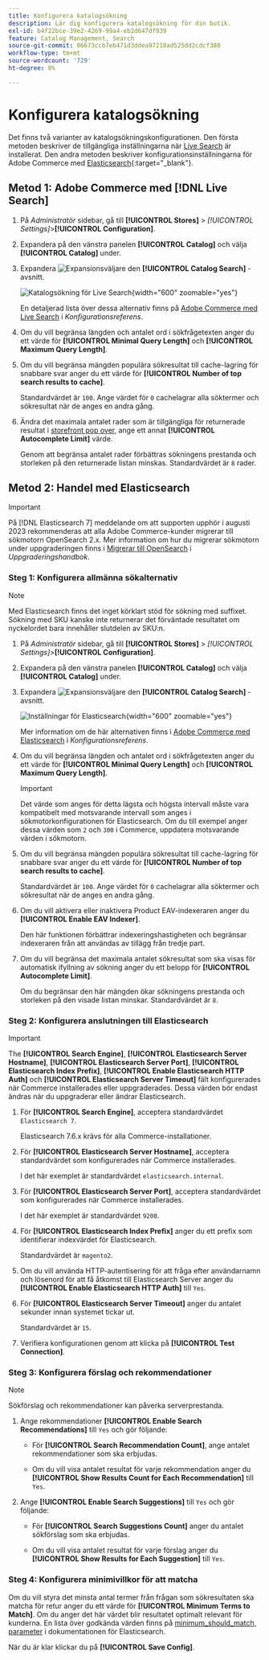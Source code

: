 ```yaml
---
title: Konfigurera katalogsökning
description: Lär dig konfigurera katalogsökning för din butik.
exl-id: b4f22bce-39e2-4269-99a4-eb2d647df939
feature: Catalog Management, Search
source-git-commit: 06673ccb7eb471d3ddea97218ad525dd2cdcf380
workflow-type: tm+mt
source-wordcount: '729'
ht-degree: 0%

---
```


# Konfigurera katalogsökning

Det finns två varianter av katalogsökningskonfigurationen. Den första metoden beskriver de tillgängliga inställningarna när [Live Search](https://experienceleague.adobe.com/docs/commerce-merchant-services/live-search/overview.html) är installerat. Den andra metoden beskriver konfigurationsinställningarna för Adobe Commerce med [Elasticsearch][1]{:target=&quot;_blank&quot;}.

## Metod 1: Adobe Commerce med [!DNL Live Search]

1. På _Administratör_ sidebar, gå till **[!UICONTROL Stores]** > _[!UICONTROL Settings]_>**[!UICONTROL Configuration]**.

1. Expandera på den vänstra panelen **[!UICONTROL Catalog]** och välja **[!UICONTROL Catalog]** under.

1. Expandera ![Expansionsväljare](../assets/icon-display-expand.png) den **[!UICONTROL Catalog Search]** -avsnitt.

   ![Katalogsökning för Live Search](../configuration-reference/catalog/assets/catalog-search-live-search.png){width="600" zoomable="yes"}

   En detaljerad lista över dessa alternativ finns på [Adobe Commerce med Live Search](../configuration-reference/catalog/catalog.md#adobe-commerce-with-live-search) i _Konfigurationsreferens_.

1. Om du vill begränsa längden och antalet ord i sökfrågetexten anger du ett värde för **[!UICONTROL Minimal Query Length]** och **[!UICONTROL Maximum Query Length]**.

1. Om du vill begränsa mängden populära sökresultat till cache-lagring för snabbare svar anger du ett värde för **[!UICONTROL Number of top search results to cache]**.

   Standardvärdet är `100`. Ange värdet för `0` cachelagrar alla söktermer och sökresultat när de anges en andra gång.

1. Ändra det maximala antalet rader som är tillgängliga för returnerade resultat i [storefront pop over](https://experienceleague.adobe.com/docs/commerce-merchant-services/live-search/live-search-storefront/quick-tour.html), ange ett annat **[!UICONTROL Autocomplete Limit]** värde.

   Genom att begränsa antalet rader förbättras sökningens prestanda och storleken på den returnerade listan minskas. Standardvärdet är `8` rader.

## Metod 2: Handel med Elasticsearch

>[!IMPORTANT]
>
>På [!DNL Elasticsearch 7] meddelande om att supporten upphör i augusti 2023 rekommenderas att alla Adobe Commerce-kunder migrerar till sökmotorn OpenSearch 2.x. Mer information om hur du migrerar sökmotorn under uppgraderingen finns i [Migrerar till OpenSearch](https://experienceleague.adobe.com/docs/commerce-operations/upgrade-guide/prepare/opensearch-migration.html) i _Uppgraderingshandbok_.

### Steg 1: Konfigurera allmänna sökalternativ

>[!NOTE]
>
>Med Elasticsearch finns det inget körklart stöd för sökning med suffixet. Sökning med SKU kanske inte returnerar det förväntade resultatet om nyckelordet bara innehåller slutdelen av SKU:n.

1. På _Administratör_ sidebar, gå till **[!UICONTROL Stores]** > _[!UICONTROL Settings]_>**[!UICONTROL Configuration]**.

1. Expandera på den vänstra panelen **[!UICONTROL Catalog]** och välja **[!UICONTROL Catalog]** under.

1. Expandera ![Expansionsväljare](../assets/icon-display-expand.png) den **[!UICONTROL Catalog Search]** -avsnitt.

   ![Inställningar för Elasticsearch](../configuration-reference/catalog/assets/catalog-search-elasticsearch.png){width="600" zoomable="yes"}

   Mer information om de här alternativen finns i [Adobe Commerce med Elasticsearch](../configuration-reference/catalog/catalog.md#adobe-commerce-with-elasticsearch) i _Konfigurationsreferens_.

1. Om du vill begränsa längden och antalet ord i sökfrågetexten anger du ett värde för **[!UICONTROL Minimal Query Length]** och **[!UICONTROL Maximum Query Length]**.

   >[!IMPORTANT]
   >
   >Det värde som anges för detta lägsta och högsta intervall måste vara kompatibelt med motsvarande intervall som anges i sökmotorkonfigurationen för Elasticsearch. Om du till exempel anger dessa värden som `2` och `300` i Commerce, uppdatera motsvarande värden i sökmotorn.

1. Om du vill begränsa mängden populära sökresultat till cache-lagring för snabbare svar anger du ett värde för **[!UICONTROL Number of top search results to cache]**.

   Standardvärdet är `100`. Ange värdet för `0` cachelagrar alla söktermer och sökresultat när de anges en andra gång.

1. Om du vill aktivera eller inaktivera Product EAV-indexeraren anger du **[!UICONTROL Enable EAV Indexer]**.

   Den här funktionen förbättrar indexeringshastigheten och begränsar indexeraren från att användas av tillägg från tredje part.

1. Om du vill begränsa det maximala antalet sökresultat som ska visas för automatisk ifyllning av sökning anger du ett belopp för **[!UICONTROL Autocomplete Limit]**.

   Om du begränsar den här mängden ökar sökningens prestanda och storleken på den visade listan minskar. Standardvärdet är `8`.

### Steg 2: Konfigurera anslutningen till Elasticsearch

>[!IMPORTANT]
>
>The **[!UICONTROL Search Engine]**, **[!UICONTROL Elasticsearch Server Hostname]**, **[!UICONTROL Elasticsearch Server Port]**, **[!UICONTROL Elasticsearch Index Prefix]**, **[!UICONTROL Enable Elasticsearch HTTP Auth]** och **[!UICONTROL Elasticsearch Server Timeout]** fält konfigurerades när Commerce installerades eller uppgraderades. Dessa värden bör endast ändras när du uppgraderar eller ändrar Elasticsearch.

1. För **[!UICONTROL Search Engine]**, acceptera standardvärdet `Elasticsearch 7`.

   Elasticsearch 7.6.x krävs för alla Commerce-installationer.

1. För **[!UICONTROL Elasticsearch Server Hostname]**, acceptera standardvärdet som konfigurerades när Commerce installerades.

   I det här exemplet är standardvärdet `elasticsearch.internal`.

1. För **[!UICONTROL Elasticsearch Server Port]**, acceptera standardvärdet som konfigurerades när Commerce installerades.

   I det här exemplet är standardvärdet `9200`.

1. För **[!UICONTROL Elasticsearch Index Prefix]** anger du ett prefix som identifierar indexvärdet för Elasticsearch.

   Standardvärdet är `magento2`.

1. Om du vill använda HTTP-autentisering för att fråga efter användarnamn och lösenord för att få åtkomst till Elasticsearch Server anger du **[!UICONTROL Enable Elasticsearch HTTP Auth]** till `Yes`.

1. För **[!UICONTROL Elasticsearch Server Timeout]** anger du antalet sekunder innan systemet tickar ut.

   Standardvärdet är `15`.

1. Verifiera konfigurationen genom att klicka på **[!UICONTROL Test Connection]**.

### Steg 3: Konfigurera förslag och rekommendationer

>[!NOTE]
>
>Sökförslag och rekommendationer kan påverka serverprestanda.

1. Ange rekommendationer **[!UICONTROL Enable Search Recommendations]** till `Yes` och gör följande:

   - För **[!UICONTROL Search Recommendation Count]**, ange antalet rekommendationer som ska erbjudas.

   - Om du vill visa antalet resultat för varje rekommendation anger du **[!UICONTROL Show Results Count for Each Recommendation]** till `Yes`.

1. Ange **[!UICONTROL Enable Search Suggestions]** till `Yes` och gör följande:

   - För **[!UICONTROL Search Suggestions Count]** anger du antalet sökförslag som ska erbjudas.

   - Om du vill visa antalet resultat för varje förslag anger du **[!UICONTROL Show Results for Each Suggestion]** till `Yes`.

### Steg 4: Konfigurera minimivillkor för att matcha

Om du vill styra det minsta antal termer från frågan som sökresultaten ska matcha för retur anger du ett värde för **[!UICONTROL Minimum Terms to Match]**. Om du anger det här värdet blir resultatet optimalt relevant för kunderna. En lista över godkända värden finns på [minimum_should_match, parameter](https://www.elastic.co/guide/en/elasticsearch/reference/current/query-dsl-minimum-should-match.html) i dokumentationen för Elasticsearch.

När du är klar klickar du på **[!UICONTROL Save Config]**.

[1]: https://experienceleague.adobe.com/docs/commerce-operations/installation-guide/prerequisites/search-engine/overview.html
[2]: https://experienceleague.adobe.com/docs/commerce-operations/configuration-guide/search/overview-search.html
